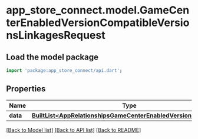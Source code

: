# app_store_connect.model.GameCenterEnabledVersionCompatibleVersionsLinkagesRequest

## Load the model package
```dart
import 'package:app_store_connect/api.dart';
```

## Properties
Name | Type | Description | Notes
------------ | ------------- | ------------- | -------------
**data** | [**BuiltList&lt;AppRelationshipsGameCenterEnabledVersionsDataInner&gt;**](AppRelationshipsGameCenterEnabledVersionsDataInner.md) |  | 

[[Back to Model list]](../README.md#documentation-for-models) [[Back to API list]](../README.md#documentation-for-api-endpoints) [[Back to README]](../README.md)


